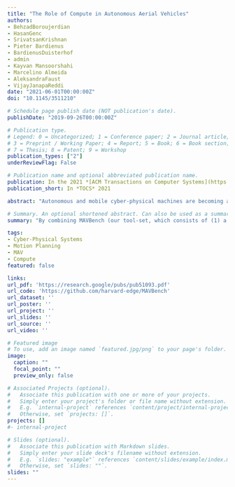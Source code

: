 ```yaml
---
title: "The Role of Compute in Autonomous Aerial Vehicles"
authors:
- BehzadBoroujerdian
- HasanGenc
- SrivatsanKrishnan
- Pieter Bardienus
- BardienusDuisterhof
- admin
- Kayvan Mansoorshahi
- Marcelino Almeida
- AleksandraFaust
- VijayJanapaReddi
date: "2021-06-01T00:00:00Z"
doi: "10.1145/3511210"

# Schedule page publish date (NOT publication's date).
publishDate: "2019-09-26T00:00:00Z"

# Publication type.
# Legend: 0 = Uncategorized; 1 = Conference paper; 2 = Journal article;
# 3 = Preprint / Working Paper; 4 = Report; 5 = Book; 6 = Book section;
# 7 = Thesis; 8 = Patent; 9 = Workshop
publication_types: ["2"]
underReviewFlag: False

# Publication name and optional abbreviated publication name.
publication: In the 2021 *[ACM Transactions on Computer Systems](https://dl.acm.org/journal/tocs)*
publication_short: In *TOCS* 2021

abstract: "Autonomous and mobile cyber-physical machines are becoming an inevitable part of our future. In particular, Micro Aerial Vehicles (MAVs) have seen a resurgence in activity. With multiple use cases, such as surveillance, search and rescue, package delivery, and more, these unmanned aerial systems are on the cusp of demonstrating their full potential. Despite such promises, these systems face many challenges, one of the most prominent of which is their low endurance caused by their limited onboard energy. Since the success of a mission depends on whether the drone can finish it within such duration and before it runs out of battery, improving both the time and energy associated with the mission are of high importance. Such improvements have traditionally arrived at through the use of better algorithms. But our premise is that more powerful and efficient onboard compute can also address the problem. In this paper, we investigate how the compute subsystem, in a cyber-physical mobile machine, such as a Micro Aerial Vehicle , can impact mission time (time to complete a mission) and energy. Specifically, we pose the question as “what is the role of computing for cyber-physical mobile robots?” We show that compute and motion are tightly intertwined, and as such a close examination of cyber and physical processes and their impact on one another is necessary. We show different “impact paths” through which compute impacts mission metrics and examine them using a combination of analytical models, simulation, micro and end-to-end benchmarking. To enable similar studies, we open sourced MAVBench, our tool-set, which consists of (1) a closed-loop real-time feedback simulator and (2) an end-to-end benchmark suite comprised of state-of-the-art kernels. By combining MAVBench, analytical modeling, and an understanding of various compute impacts, we show up to 2X and 1.8X improvements for mission time and mission energy for two optimization case studies. Our investigations, as well as our optimizations, show that cyber-physical co-design, a methodology with which both the cyber and physical processes/quantities of the robot are developed with consideration of one another, similar to hardware-software co-design, is necessary for arriving at the design of the optimal robot."

# Summary. An optional shortened abstract. Can also be used as a summary for an extended abstract or poster etc.
summary: "By combining MAVBench (our tool-set, which consists of (1) a closed-loop real-time feedback simulator and (2) an end-to-end benchmark suite comprised of state-of-the-art kernels), analytical modeling, and an understanding of various compute impacts, we show up to 2X and 1.8X improvements for mission time and mission energy for two optimization case studies. Our investigations, as well as our optimizations, show that cyber-physical co-design, a methodology with which both the cyber and physical processes/quantities of the robot are developed with consideration of one another, similar to hardware-software co-design, is necessary for arriving at the design of the optimal robot."

tags:
- Cyber-Physical Systems
- Motion Planning
- MAV
- Compute
featured: false

links:
url_pdf: 'https://research.google/pubs/pub51093.pdf'
url_code: 'https://github.com/harvard-edge/MAVBench'
url_dataset: ''
url_poster: ''
url_project: ''
url_slides: ''
url_source: ''
url_video: ''

# Featured image
# To use, add an image named `featured.jpg/png` to your page's folder. 
image:
  caption: ""
  focal_point: ""
  preview_only: false

# Associated Projects (optional).
#   Associate this publication with one or more of your projects.
#   Simply enter your project's folder or file name without extension.
#   E.g. `internal-project` references `content/project/internal-project/index.md`.
#   Otherwise, set `projects: []`.
projects: []
#- internal-project

# Slides (optional).
#   Associate this publication with Markdown slides.
#   Simply enter your slide deck's filename without extension.
#   E.g. `slides: "example"` references `content/slides/example/index.md`.
#   Otherwise, set `slides: ""`.
slides: ""
---
```


<!-- {{% alert note %}}
Click the *Cite* button above to demo the feature to enable visitors to import publication metadata into their reference management software.
{{% /alert %}}

{{% alert note %}}
Click the *Slides* button above to demo Academic's Markdown slides feature.
{{% /alert %}} -->

<!-- Supplementary notes can be added here, including [code and math](https://sourcethemes.com/academic/docs/writing-markdown-latex/). -->

